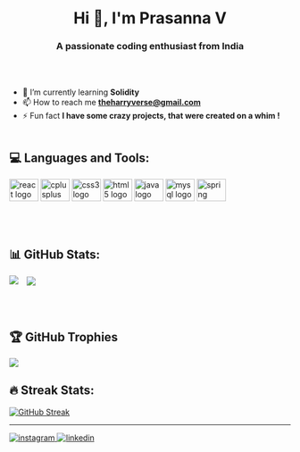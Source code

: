 <h1 align="center">Hi 👋, I'm Prasanna V</h1>
<h3 align="center">A passionate coding enthusiast from India</h3> 
<br></br>

- 🌱 I’m currently learning **Solidity**
- 📫 How to reach me **theharryverse@gmail.com**
- ⚡ Fun fact **I have some crazy projects, that were created on a whim !**
<br></br>

## 💻 Languages and Tools:
<div align="left">
  <img src="https://cdn.jsdelivr.net/gh/devicons/devicon/icons/react/react-original.svg" height="40" width="52" alt="react logo"  />
  <img src="https://cdn.jsdelivr.net/gh/devicons/devicon/icons/cplusplus/cplusplus-original.svg" height="40" width="52" alt="cplusplus logo"  />
  <img src="https://cdn.jsdelivr.net/gh/devicons/devicon/icons/css3/css3-original.svg" height="40" width="52" alt="css3 logo"  />
  <img src="https://cdn.jsdelivr.net/gh/devicons/devicon/icons/html5/html5-original.svg" height="40" width="52" alt="html5 logo"  />
  <img src="https://cdn.jsdelivr.net/gh/devicons/devicon/icons/java/java-original.svg" height="40" width="52" alt="java logo"  />
  <img src="https://cdn.jsdelivr.net/gh/devicons/devicon/icons/mysql/mysql-original.svg" height="40" width="52" alt="mysql logo"  />
  <img src="https://cdn.jsdelivr.net/gh/devicons/devicon/icons/spring/spring-original.svg" height="40" width="52" alt="spring logo"  />
</div>

<br></br>
## 📊 GitHub Stats:
<p>
  <img align = "left" src = "https://github-readme-stats.vercel.app/api?username=Harry-1081&show_icons=true&theme=tokyonight&line_height=27">
  <span>&nbsp&nbsp</span>
  <img align = "center" src = "https://github-readme-stats.vercel.app/api/top-langs/?username=Harry-1081&hide=css,html&theme=tokyonight">
</p>

<br></br>
## 🏆 GitHub Trophies
![](https://github-profile-trophy.vercel.app/?username=Harry-1081&theme=radical&no-frame=false&no-bg=true&margin-w=4)

## 🔥 Streak Stats:
[![GitHub Streak](https://streak-stats.demolab.com?user=Harry-1081&theme=transparent)](https://git.io/streak-stats)

---
<p align="left">
<a href="https://instagram.com/freak_.1411" target="_blank">
<img src=https://img.shields.io/badge/instagram-%23000000.svg?&style=for-the-badge&logo=instagram&logoColor=white alt=instagram style="margin-bottom: 5px;" />
</a>
<a> </a>
<a href="https://linkedin.com/in/prasanna-v-224753224" target="_blank">
<img src=https://img.shields.io/badge/linkedin-%231E77B5.svg?&style=for-the-badge&logo=linkedin&logoColor=white alt=linkedin style="margin-bottom: 5px;" />
</a>  
</p>


